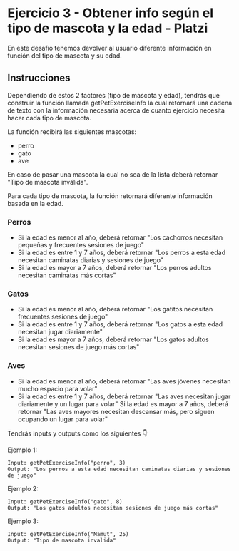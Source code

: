 # Ejercicio 3 - Obtener info según el tipo de mascota y la edad - Platzi

En este desafío tenemos devolver al usuario diferente información en función del tipo de mascota y su edad.

## Instrucciones

Dependiendo de estos 2 factores (tipo de mascota y edad), tendrás que construir la función llamada getPetExerciseInfo la cual retornará una cadena de texto con la información necesaria acerca de cuanto ejercicio necesita hacer cada tipo de mascota.

La función recibirá las siguientes mascotas:

- perro
- gato
- ave

En caso de pasar una mascota la cual no sea de la lista deberá retornar "Tipo de mascota inválida".

Para cada tipo de mascota, la función retornará diferente información basada en la edad.

### Perros
- Si la edad es menor al año, deberá retornar "Los cachorros necesitan pequeñas y frecuentes sesiones de juego"
- Si la edad es entre 1 y 7 años, deberá retornar "Los perros a esta edad necesitan caminatas diarias y sesiones de juego"
- Si la edad es mayor a 7 años, deberá retornar "Los perros adultos necesitan caminatas más cortas"

### Gatos
- Si la edad es menor al año, deberá retornar "Los gatitos necesitan frecuentes sesiones de juego"
- Si la edad es entre 1 y 7 años, deberá retornar "Los gatos a esta edad necesitan jugar diariamente"
- Si la edad es mayor a 7 años, deberá retornar "Los gatos adultos necesitan sesiones de juego más cortas"

### Aves
- Si la edad es menor al año, deberá retornar "Las aves jóvenes necesitan mucho espacio para volar"
- Si la edad es entre 1 y 7 años, deberá retornar "Las aves necesitan jugar diariamente y un lugar para volar"
Si la edad es mayor a 7 años, deberá retornar "Las aves mayores necesitan descansar más, pero siguen ocupando un lugar para volar"

Tendrás inputs y outputs como los siguientes 👇

Ejemplo 1:
```
Input: getPetExerciseInfo("perro", 3)
Output: "Los perros a esta edad necesitan caminatas diarias y sesiones de juego"
```

Ejemplo 2:
```
Input: getPetExerciseInfo("gato", 8)
Output: "Los gatos adultos necesitan sesiones de juego más cortas"
```

Ejemplo 3:
```
Input: getPetExerciseInfo("Mamut", 25)
Output: "Tipo de mascota invalida"
```